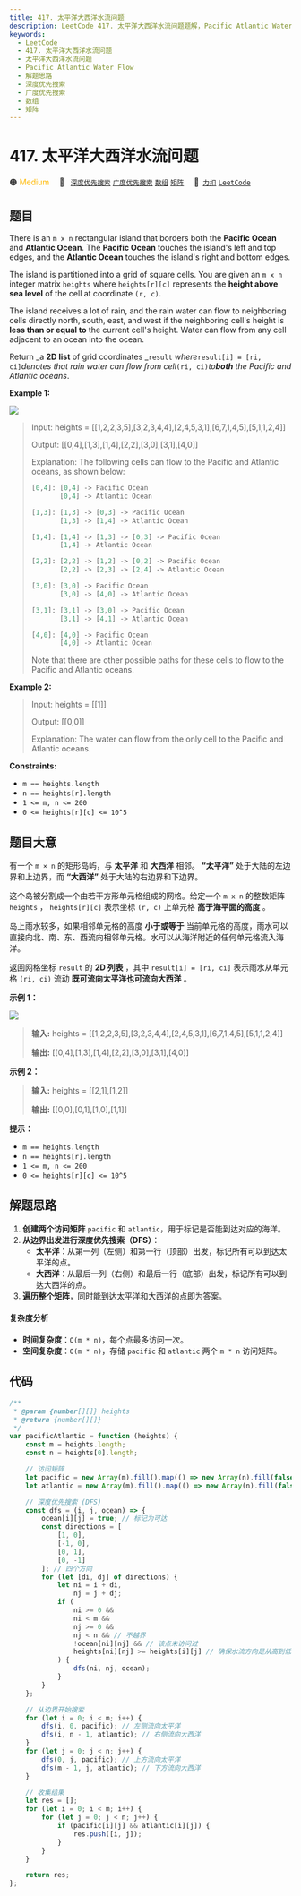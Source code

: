 ```yaml
---
title: 417. 太平洋大西洋水流问题
description: LeetCode 417. 太平洋大西洋水流问题题解，Pacific Atlantic Water Flow，包含解题思路、复杂度分析以及完整的 JavaScript 代码实现。
keywords:
  - LeetCode
  - 417. 太平洋大西洋水流问题
  - 太平洋大西洋水流问题
  - Pacific Atlantic Water Flow
  - 解题思路
  - 深度优先搜索
  - 广度优先搜索
  - 数组
  - 矩阵
---
```


# 417. 太平洋大西洋水流问题

🟠 <font color=#ffb800>Medium</font>&emsp; 🔖&ensp; [`深度优先搜索`](/tag/depth-first-search.md) [`广度优先搜索`](/tag/breadth-first-search.md) [`数组`](/tag/array.md) [`矩阵`](/tag/matrix.md)&emsp; 🔗&ensp;[`力扣`](https://leetcode.cn/problems/pacific-atlantic-water-flow) [`LeetCode`](https://leetcode.com/problems/pacific-atlantic-water-flow)

## 题目

There is an `m x n` rectangular island that borders both the **Pacific Ocean**
and **Atlantic Ocean**. The **Pacific Ocean** touches the island's left and
top edges, and the **Atlantic Ocean** touches the island's right and bottom
edges.

The island is partitioned into a grid of square cells. You are given an `m x
n` integer matrix `heights` where `heights[r][c]` represents the **height
above sea level** of the cell at coordinate `(r, c)`.

The island receives a lot of rain, and the rain water can flow to neighboring
cells directly north, south, east, and west if the neighboring cell's height
is **less than or equal to** the current cell's height. Water can flow from
any cell adjacent to an ocean into the ocean.

Return _a **2D list** of grid coordinates _`result` _where_`result[i] = [ri,
ci]`_denotes that rain water can flow from cell_`(ri, ci)`_to**both** the
Pacific and Atlantic oceans_.

**Example 1:**

![](https://assets.leetcode.com/uploads/2021/06/08/waterflow-grid.jpg)

> Input: heights = [[1,2,2,3,5],[3,2,3,4,4],[2,4,5,3,1],[6,7,1,4,5],[5,1,1,2,4]]
>
> Output: [[0,4],[1,3],[1,4],[2,2],[3,0],[3,1],[4,0]]
>
> Explanation: The following cells can flow to the Pacific and Atlantic oceans, as shown below:
>
> ```js
> [0,4]: [0,4] -> Pacific Ocean
>        [0,4] -> Atlantic Ocean
>
> [1,3]: [1,3] -> [0,3] -> Pacific Ocean
>        [1,3] -> [1,4] -> Atlantic Ocean
>
> [1,4]: [1,4] -> [1,3] -> [0,3] -> Pacific Ocean
>        [1,4] -> Atlantic Ocean
>
> [2,2]: [2,2] -> [1,2] -> [0,2] -> Pacific Ocean
>        [2,2] -> [2,3] -> [2,4] -> Atlantic Ocean
>
> [3,0]: [3,0] -> Pacific Ocean
>        [3,0] -> [4,0] -> Atlantic Ocean
>
> [3,1]: [3,1] -> [3,0] -> Pacific Ocean
>        [3,1] -> [4,1] -> Atlantic Ocean
>
> [4,0]: [4,0] -> Pacific Ocean
>        [4,0] -> Atlantic Ocean
> ```
>
> Note that there are other possible paths for these cells to flow to the Pacific and Atlantic oceans.

**Example 2:**

> Input: heights = [[1]]
>
> Output: [[0,0]]
>
> Explanation: The water can flow from the only cell to the Pacific and Atlantic oceans.

**Constraints:**

- `m == heights.length`
- `n == heights[r].length`
- `1 <= m, n <= 200`
- `0 <= heights[r][c] <= 10^5`

## 题目大意

有一个 `m × n` 的矩形岛屿，与 **太平洋** 和 **大西洋** 相邻。 **“太平洋”** 处于大陆的左边界和上边界，而 **“大西洋”**
处于大陆的右边界和下边界。

这个岛被分割成一个由若干方形单元格组成的网格。给定一个 `m x n` 的整数矩阵 `heights` ， `heights[r][c]` 表示坐标
`(r, c)` 上单元格 **高于海平面的高度** 。

岛上雨水较多，如果相邻单元格的高度 **小于或等于** 当前单元格的高度，雨水可以直接向北、南、东、西流向相邻单元格。水可以从海洋附近的任何单元格流入海洋。

返回网格坐标 `result` 的 **2D 列表** ，其中 `result[i] = [ri, ci]` 表示雨水从单元格 `(ri, ci)` 流动
**既可流向太平洋也可流向大西洋** 。

**示例 1：**

![](https://assets.leetcode.com/uploads/2021/06/08/waterflow-grid.jpg)

> **输入:** heights = [[1,2,2,3,5],[3,2,3,4,4],[2,4,5,3,1],[6,7,1,4,5],[5,1,1,2,4]]
>
> **输出:** [[0,4],[1,3],[1,4],[2,2],[3,0],[3,1],[4,0]]

**示例 2：**

> **输入:** heights = [[2,1],[1,2]]
>
> **输出:** [[0,0],[0,1],[1,0],[1,1]]

**提示：**

- `m == heights.length`
- `n == heights[r].length`
- `1 <= m, n <= 200`
- `0 <= heights[r][c] <= 10^5`

## 解题思路

1. **创建两个访问矩阵** `pacific` 和 `atlantic`，用于标记是否能到达对应的海洋。
2. **从边界出发进行深度优先搜索（DFS）**：
   - **太平洋**：从第一列（左侧）和第一行（顶部）出发，标记所有可以到达太平洋的点。
   - **大西洋**：从最后一列（右侧）和最后一行（底部）出发，标记所有可以到达大西洋的点。
3. **遍历整个矩阵**，同时能到达太平洋和大西洋的点即为答案。

#### 复杂度分析

- **时间复杂度**：`O(m * n)`，每个点最多访问一次。
- **空间复杂度**：`O(m * n)`，存储 `pacific` 和 `atlantic` 两个 `m * n` 访问矩阵。

## 代码

```javascript
/**
 * @param {number[][]} heights
 * @return {number[][]}
 */
var pacificAtlantic = function (heights) {
	const m = heights.length;
	const n = heights[0].length;

	// 访问矩阵
	let pacific = new Array(m).fill().map(() => new Array(n).fill(false));
	let atlantic = new Array(m).fill().map(() => new Array(n).fill(false));

	// 深度优先搜索 (DFS)
	const dfs = (i, j, ocean) => {
		ocean[i][j] = true; // 标记为可达
		const directions = [
			[1, 0],
			[-1, 0],
			[0, 1],
			[0, -1]
		]; // 四个方向
		for (let [di, dj] of directions) {
			let ni = i + di,
				nj = j + dj;
			if (
				ni >= 0 &&
				ni < m &&
				nj >= 0 &&
				nj < n && // 不越界
				!ocean[ni][nj] && // 该点未访问过
				heights[ni][nj] >= heights[i][j] // 确保水流方向是从高到低或相等
			) {
				dfs(ni, nj, ocean);
			}
		}
	};

	// 从边界开始搜索
	for (let i = 0; i < m; i++) {
		dfs(i, 0, pacific); // 左侧流向太平洋
		dfs(i, n - 1, atlantic); // 右侧流向大西洋
	}
	for (let j = 0; j < n; j++) {
		dfs(0, j, pacific); // 上方流向太平洋
		dfs(m - 1, j, atlantic); // 下方流向大西洋
	}

	// 收集结果
	let res = [];
	for (let i = 0; i < m; i++) {
		for (let j = 0; j < n; j++) {
			if (pacific[i][j] && atlantic[i][j]) {
				res.push([i, j]);
			}
		}
	}

	return res;
};
```
